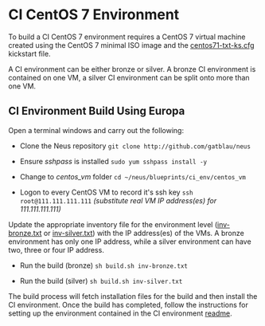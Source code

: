 # CI CentOS 7 Environment

To build a CI CentOS 7 environment requires a CentOS 7 virtual machine created using the CentOS 7 minimal ISO image and the [centos71-txt-ks.cfg](centos71-txt-ks.cfg) kickstart file.

A CI environment can be either bronze or silver.  A bronze CI environment is contained on one VM, a silver CI environment can be split onto more than one VM.

## CI Environment Build Using Europa

Open a terminal windows and carry out the following:

- Clone the Neus repository `git clone http://github.com/gatblau/neus`

- Ensure *sshpass* is installed `sudo yum sshpass install -y`

- Change to *centos_vm* folder `cd ~/neus/blueprints/ci_env/centos_vm`

- Logon to every CentOS VM to record it's ssh key `ssh root@111.111.111.111` *(substitute real VM IP address(es) for 111.111.111.111)*

Update the appropriate inventory file for the environment level ([inv-bronze.txt](inv-bronze.txt) or [inv-silver.txt](inv-silver.txt)) with the IP address(es) of the VMs.  A bronze environment has only one IP address, while a silver environment can have two, three or four IP address.

- Run the build (bronze) `sh build.sh inv-bronze.txt`

- Run the build (silver) `sh build.sh inv-silver.txt`

The build process will fetch installation files for the build and then install the CI environment.  Once the build has completed, follow the instructions for setting up the environment contained in the CI environment [readme](../readme.md).
